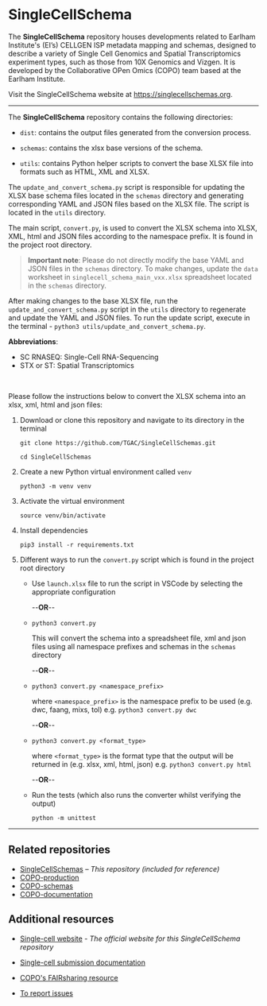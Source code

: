 # SingleCellSchema

The **SingleCellSchema** repository houses developments related to Earlham Institute's (EI’s) CELLGEN ISP metadata mapping and schemas, designed to describe a variety of Single Cell Genomics and Spatial Transcriptomics experiment types, such as those from 10X Genomics and Vizgen. It is developed by the Collaborative OPen Omics (COPO) team based at the Earlham Institute.

Visit the SingleCellSchema website at https://singlecellschemas.org.

---

The **SingleCellSchema** repository contains the following directories:

- `dist`: contains the output files generated from the conversion process.

- `schemas`: contains the xlsx base versions of the schema.

- `utils`: contains Python helper scripts to convert the base XLSX file into formats such as HTML, XML and XLSX.

The `update_and_convert_schema.py` script is responsible for updating the XLSX base schema files located in the `schemas` directory and generating corresponding YAML and JSON files based on the XLSX file. The script is located in the `utils` directory.

The main script, `convert.py`, is used to convert the XLSX schema into XLSX, XML, html and JSON files according to the namespace prefix. It is found in the project root directory.

> **Important note**:
Please do not directly modify the base YAML and JSON files in the `schemas` directory. To make changes, update the `data` worksheet in `singlecell_schema_main_vxx.xlsx` spreadsheet located in the `schemas` directory.

After making changes to the base XLSX file, run the `update_and_convert_schema.py` script in the `utils` directory to regenerate and update the YAML and JSON files. To run the update script, execute in the terminal - `python3 utils/update_and_convert_schema.py`.

**Abbreviations**:

- SC RNASEQ: Single-Cell RNA-Sequencing
- STX or ST: Spatial Transcriptomics

<br />

Please follow the instructions below to convert the XLSX schema into an xlsx, xml, html and json files:

1. Download or clone this repository and navigate to its directory in the terminal

   `git clone https://github.com/TGAC/SingleCellSchemas.git`

   `cd SingleCellSchemas`

2. Create a new Python virtual environment called `venv`

   `python3 -m venv venv`

3. Activate the virtual environment

   `source venv/bin/activate`

4. Install dependencies

   `pip3 install -r requirements.txt`

5. Different ways to run the `convert.py` script which is found in the project root directory

   - Use `launch.xlsx` file to run the script in VSCode by selecting the appropriate configuration

     --**OR**--

   - `python3 convert.py`

     This will convert the schema into a spreadsheet file, xml and json files using
     all namespace prefixes and schemas in the `schemas` directory

     --**OR**--

   - `python3 convert.py <namespace_prefix>`

     where `<namespace_prefix>` is the namespace prefix to be used (e.g. dwc, faang, mixs, tol)
     e.g. `python3 convert.py dwc`

     --**OR**--

   - `python3 convert.py <format_type>`

     where `<format_type>` is the format type that the output will be returned in (e.g. xlsx, xml, html, json)
      e.g. `python3 convert.py html`

     --**OR**--

   - Run the tests (which also runs the converter whilst verifying the output)

     `python -m unittest`
---

## Related repositories

- [SingleCellSchemas](https://github.com/TGAC/SingleCellSchemas) – _This repository (included for reference)_
- [COPO-production](https://github.com/TGAC/COPO-production)
- [COPO-schemas](https://github.com/TGAC/COPO-schemas)
- [COPO-documentation](https://github.com/TGAC/COPO-documentation)


## Additional resources

- [Single-cell website](https://singlecellschemas.org/) - _The official website for this SingleCellSchema repository_

- [Single-cell submission documentation](https://copo-docs.readthedocs.io/en/latest/submissions/single-cell-submissions.html)

- [COPO's FAIRsharing resource](https://doi.org/10.25504/FAIRsharing.91a79b)

- [To report issues](https://github.com/TGAC/SingleCellSchemas/issues)